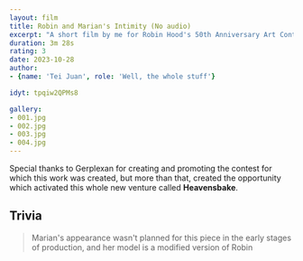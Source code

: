 ```yaml
---
layout: film
title: Robin and Marian's Intimity (No audio)
excerpt: "A short film by me for Robin Hood's 50th Anniversary Art Contest. Marian receives her husband at home and they have some intimate moment at bed"
duration: 3m 28s
rating: 3
date: 2023-10-28
author:
- {name: 'Tei Juan', role: 'Well, the whole stuff'}

idyt: tpqiw2QPMs8

gallery:
- 001.jpg
- 002.jpg
- 003.jpg
- 004.jpg
---
```


Special thanks to Gerplexan for creating and promoting the contest for which this work was created, but more than that, created the opportunity which activated this whole new venture called **Heavensbake**.

## Trivia
> 
> Marian's appearance wasn't planned for this piece in the early stages of production, and her model is a modified version of Robin
